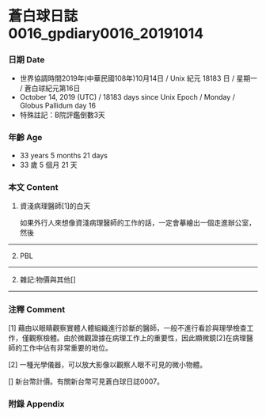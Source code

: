 蒼白球日誌0016_gpdiary0016_20191014
===
### 日期 Date
* 世界協調時間2019年(中華民國108年)10月14日 / Unix 紀元 18183 日 / 星期一 / 蒼白球紀元第16日
* October 14, 2019 (UTC) / 18183 days since Unix Epoch / Monday / Globus Pallidum day 16
* 特殊註記：B院評鑑倒數3天

### 年齡 Age
* 33 years 5 months 21 days
* 33 歲 5 個月 21 天

### 本文 Content
1. 資淺病理醫師[1]的白天
   
    
    如果外行人來想像資淺病理醫師的工作的話，一定會摹繪出一個走進辦公室，然後
---

2. PBL

---

2. 雜記:物價與其他[]

---

### 注釋 Comment

[1] 藉由以眼睛觀察實體人體組織進行診斷的醫師，一般不進行看診與理學檢查工作，僅觀察檢體。由於微觀證據在病理工作上的重要性，因此顯微鏡[2]在病理醫師的工作中佔有非常重要的地位。

[2] 一種光學儀器，可以放大影像以觀察人眼不可見的微小物體。

[] 新台幣計價。有關新台幣可見蒼白球日誌0007。

### 附錄 Appendix
